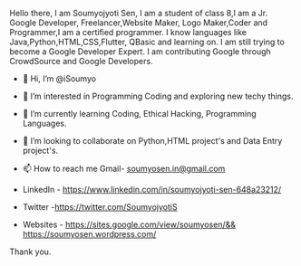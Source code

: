  Hello there,
 I am Soumyojyoti Sen, I am a student of class 8,I am a Jr. Google Developer,
 Freelancer,Website Maker, Logo Maker,Coder and Programmer,I am a certified programmer.
 I know languages like Java,Python,HTML,CSS,Flutter, QBasic and learning on.
 I am still trying to become a Google Developer Expert.
 I am contributing Google through CrowdSource and Google Developers.
 
 
- 👋 Hi, I’m @iSoumyo
- 👀 I’m interested in Programming Coding and exploring new techy things.
- 🌱 I’m currently learning Coding, Ethical Hacking, Programming Languages.
- 💞️ I’m looking to collaborate on Python,HTML project's and Data Entry project's.
- 📫 How to reach me Gmail- soumyosen.in@gmail.com


- LinkedIn - https://www.linkedin.com/in/soumyojyoti-sen-648a23212/
- Twitter -https://twitter.com/SoumyojyotiS
 - Websites - https://sites.google.com/view/soumyosen/&& https://soumyosen.wordpress.com/

Thank you.

<!---
iSoumyo/iSoumyo is a ✨ special ✨ repository because its `README.md` (this file) appears on your GitHub profile.
You can click the Preview link to take a look at your changes.
--->

